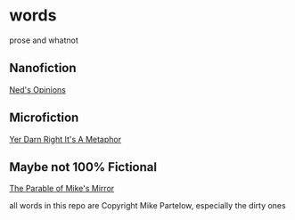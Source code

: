 # words
prose and whatnot

## Nanofiction

[Ned's Opinions](nanofictions/neds_opinions.md)

## Microfiction

[Yer Darn Right It's A Metaphor](microfictions/yer_darn_right_its_a_metaphor.md)

## Maybe not 100% Fictional

[The Parable of Mike's Mirror](the_parable_of_mikes_mirror.md)

all words in this repo are Copyright Mike Partelow, especially the dirty ones
